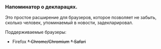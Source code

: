### Напоминатор о декларацях.

Это простое расширение для браузеров, которое позволяет не забыть,
сколько человек, упоминаемый в новости, задекларировал.

Поддерживаемые браузеры:
* Firefox
~~* Chrome/Chromium~~
~~* Safari~~
